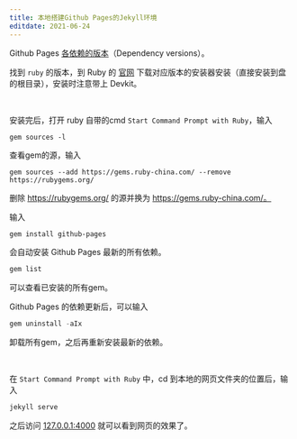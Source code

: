 ```yaml
---
title: 本地搭建Github Pages的Jekyll环境
editdate: 2021-06-24
---
```


Github Pages [各依赖的版本](https://pages.github.com/versions/)（Dependency versions）。

找到 `ruby` 的版本，到 Ruby 的 [官网](https://rubyinstaller.org/) 下载对应版本的安装器安装（直接安装到盘的根目录），安装时注意带上 Devkit。

​    

安装完后，打开 ruby 自带的cmd `Start Command Prompt with Ruby`，输入

```
gem sources -l
```

查看gem的源，输入

```
gem sources --add https://gems.ruby-china.com/ --remove https://rubygems.org/
```

删除 https://rubygems.org/ 的源并换为 https://gems.ruby-china.com/。

输入

```powershell
gem install github-pages
```

会自动安装 Github Pages 最新的所有依赖。

```powershell
gem list
```

可以查看已安装的所有gem。

Github Pages 的依赖更新后，可以输入

```powershell
gem uninstall -aIx
```

卸载所有gem，之后再重新安装最新的依赖。

​    

在 `Start Command Prompt with Ruby` 中，cd 到本地的网页文件夹的位置后，输入

```powershell
jekyll serve
```

之后访问 [127.0.0.1:4000](http://127.0.0.1:4000/) 就可以看到网页的效果了。

